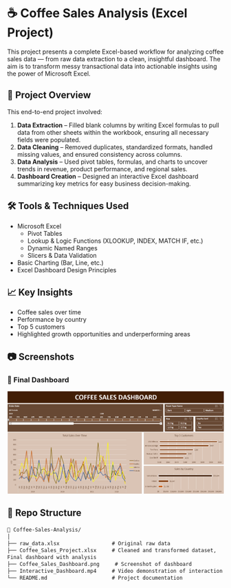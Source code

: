 # ☕ Coffee Sales Analysis (Excel Project)

This project presents a complete Excel-based workflow for analyzing coffee sales data — from raw data extraction to a clean, insightful dashboard. The aim is to transform messy transactional data into actionable insights using the power of Microsoft Excel.

## 📌 Project Overview

This end-to-end project involved:

1. **Data Extraction** – Filled blank columns by writing Excel formulas to pull data from other sheets within the workbook, ensuring all necessary fields were populated.  
2. **Data Cleaning** – Removed duplicates, standardized formats, handled missing values, and ensured consistency across columns.  
3. **Data Analysis** – Used pivot tables, formulas, and charts to uncover trends in revenue, product performance, and regional sales.  
4. **Dashboard Creation** – Designed an interactive Excel dashboard summarizing key metrics for easy business decision-making.

## 🛠 Tools & Techniques Used

- Microsoft Excel  
  - Pivot Tables  
  - Lookup & Logic Functions (XLOOKUP, INDEX, MATCH IF, etc.)  
  - Dynamic Named Ranges  
  - Slicers & Data Validation  
- Basic Charting (Bar, Line, etc.)  
- Excel Dashboard Design Principles

## 📈 Key Insights

- Coffee sales over time  
- Performance by country
- Top 5 customers 
- Highlighted growth opportunities and underperforming areas

## 📷 Screenshots

### 🔹 Final Dashboard
![Dashboard](Coffe_Sales_Dashboard.png)


## 📂 Repo Structure

```
📁 Coffee-Sales-Analysis/
│
├── raw_data.xlsx                 # Original raw data
├── Coffee_Sales_Project.xlsx     # Cleaned and transformed dataset, Final dashboard with analysis
├── Coffee_Sales_Dashboard.png     # Screenshot of dashboard
├── Interactive_Dashboard.mp4     # Video demonstration of interaction
└── README.md                     # Project documentation
```
